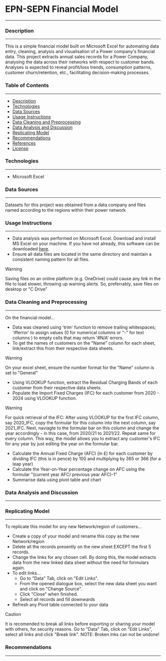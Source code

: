 # EPN-SEPN Financial Model
___

### Description
___
This is a simple financial model built on Microsoft Excel for automating data entry, cleaning, analysis and visualisation of a Power company's financial data.
This project extracts annual sales records for a Power Company, analysing the data across their networks with respect to customer bands. Analyses is expected to reveal profit/loss trends, consumption patterns, customer churn/retention, etc., facilitating decision-making processes.  

### Table of Contents
___
- [Description](#description)
- [Technologies](#technologies)
- [Data Sources](#data-sources)
- [Usage Instructions](#usage-instructions)
- [Data Cleaning and Preprocessing](#data-cleaning-and-preprocessing)
- [Data Analysis and Discussion](#data-analysis-and-discussion)
- [Replicating Model](#replicating-model)
- [Recommendations](#recommendations)
- [References](#references)
- [License](#license)


### Technologies
___
- Microsoft Excel


### Data Sources
___
Datasets for this project was obtained from a data company and files named according to the regions within their power network


### Usage Instructions
___
- Data analysis was performed on Microsoft Excel. Download and install MS Excel on your machine. If you have not already, this software can be downloaded [here](https://www.microsoft.com/en-gb/microsoft-365/excel?ef_id=_k_7f6ebb9ae2b216bcec3edc83309dd670_k_&OCID=AIDcmmp20rgnjr_SEM__k_7f6ebb9ae2b216bcec3edc83309dd670_k_&msclkid=7f6ebb9ae2b216bcec3edc83309dd670).
- Ensure all data files are located in the same directory and maintain a consistent naming pattern for all files.
> [!WARNING]
> Saving files on an online platform (e.g. OneDrive) could cause any link in the file to load slower, throwing up warning alerts. So, preferrably, save files on desktop or "C Drive"


### Data Cleaning and Preprocessing
___

On the financial model...
- Data was cleaned using 'trim' function to remove trailing whitespaces; 'ifferror' to assign values (0 for numerical columns or "-" for text columns ) to empty cells that may return '#N/A' errors.
- To get the names of customers on the "Name" column for each sheet, link/extract this from their respective data sheets.
> [!Warning]
> On your excel sheet, ensure the number format for the "Name" column is set to "General"
- Using VLOOKUP function, extract the Residual Charging Bands of each customer from their respective data sheets.
- Populate the Import Fixed Charges (IFC) for each customer from 2020 - 2024 using VLOOKUP function.
> [!WARNING]
> For quick retrieval of the IFC: After using VLOOKUP for the first IFC column, say 2020_IFC, copy the formular for this column into the next column, say 2021_IFC. Next, naviagte to the formular bar on this column and change the year accordingly - in this case, from 2020/21 to 2021/22.
> Repeat same for every column. This way, the model allows you to extract any customer's IFC for any year by just editing the year on the formular bar.
- Calculate the Annual Fixed Charge (AFC) (in £) for each customer by dividing IFC (this is in pence) by 100 and multiplying by 365 or 366 (for a leap year)
- Calculate the Year-on-Year percentage change on AFC using the formular "(current year AFC/ previous year AFC)-1"
- Summarise data using pivot table and chart

### Data Analysis and Discussion
___


### Replicating Model
___

To replicate this model for any new Network/region of customers...
- Create a copy of your model and rename this copy as the new Network/region
- Delete all the records presently on the new sheet EXCEPT the first 5 records.
- Change the links for any chosen cell. By doing this, the model extracts data from the new linked data sheet without the need for formulars again.
- To edit links...
  -  Go to "Data" Tab, click on "Edit Links".
  -  From the opened dialogue box, select the new data sheet you want and click on "Change Source".
  -  Click "Close" when finished.
  -  Select all records and fill downwards
- Refresh any Pivot table connected to your data
> [!CAUTION]
> It is recomended to break all links before exporting or sharing your model with others, for security reasons.
> Go to "Data" Tab, click on "Edit Links", select all links and click "Break link".
> NOTE: Broken lnks can not be undone!

### Recommendations
___
